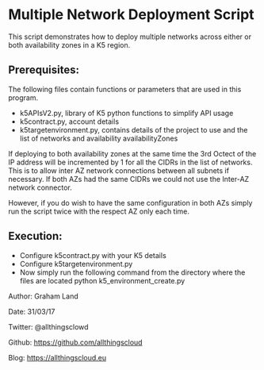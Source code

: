 # Multiple Network Deployment Script

This script demonstrates how to deploy multiple networks across
either or both availability zones in a K5 region.

## Prerequisites:
The following files contain functions or parameters that are used in this program.
 - k5APIsV2.py, library of K5 python functions to simplify API usage
 - k5contract.py, account details
 - k5targetenvironment.py, contains details of the project to use and the list of networks and availability availabilityZones

 If deploying to both availability zones at the same time the 3rd Octect of the IP address will be incremented by 1 for all
 the CIDRs in the list of networks. This is to allow inter AZ network connections between all subnets if necessary. 
 If both AZs had the same CIDRs we could not use the Inter-AZ network connector.

 However, if you do wish to have the same configuration in both AZs simply run the script twice with the respect AZ only each time.

 ## Execution:
 - Configure k5contract.py with your K5 details
 - Configure k5targetenvironment.py
 - Now simply run the following command from the directory where the files are located
    python k5_environment_create.py

Author: Graham Land

Date: 31/03/17

Twitter: @allthingsclowd

Github: https://github.com/allthingscloud

Blog: https://allthingscloud.eu


